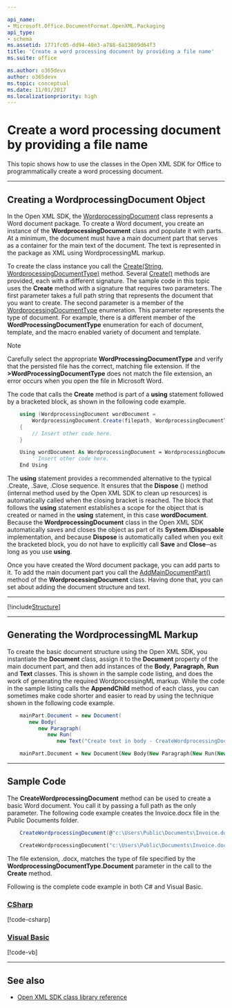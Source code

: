 ```yaml
---

api_name:
- Microsoft.Office.DocumentFormat.OpenXML.Packaging
api_type:
- schema
ms.assetid: 1771fc05-dd94-40e3-a788-6a13809d64f3
title: 'Create a word processing document by providing a file name'
ms.suite: office

ms.author: o365devx
author: o365devx
ms.topic: conceptual
ms.date: 11/01/2017
ms.localizationpriority: high
---
```

# Create a word processing document by providing a file name

This topic shows how to use the classes in the Open XML SDK for
Office to programmatically create a word processing document.



--------------------------------------------------------------------------------
## Creating a WordprocessingDocument Object
In the Open XML SDK, the [WordprocessingDocument](https://msdn.microsoft.com/library/office/documentformat.openxml.packaging.wordprocessingdocument.aspx) class represents a
Word document package. To create a Word document, you create an instance
of the **WordprocessingDocument** class and
populate it with parts. At a minimum, the document must have a main
document part that serves as a container for the main text of the
document. The text is represented in the package as XML using
WordprocessingML markup.

To create the class instance you call the [Create(String, WordprocessingDocumentType)](https://msdn.microsoft.com/library/office/cc535610.aspx)
method. Several [Create()](https://msdn.microsoft.com/library/office/documentformat.openxml.packaging.wordprocessingdocument.create.aspx) methods are provided, each with a
different signature. The sample code in this topic uses the **Create** method with a signature that requires two
parameters. The first parameter takes a full path string that represents
the document that you want to create. The second parameter is a member
of the [WordprocessingDocumentType](https://msdn.microsoft.com/library/office/documentformat.openxml.wordprocessingdocumenttype.aspx) enumeration.
This parameter represents the type of document. For example, there is a
different member of the **WordProcessingDocumentType** enumeration for each
of document, template, and the macro enabled variety of document and
template.

> [!NOTE]
> Carefully select the appropriate **WordProcessingDocumentType** and verify that the persisted file has the correct, matching file extension. If the **>WordProcessingDocumentType** does not match the file extension, an error occurs when you open the file in Microsoft Word.



The code that calls the **Create** method is
part of a **using** statement followed by a
bracketed block, as shown in the following code example.

```csharp
    using (WordprocessingDocument wordDocument =
        WordprocessingDocument.Create(filepath, WordprocessingDocumentType.Document))
    {
        // Insert other code here. 
    }
```

```vb
    Using wordDocument As WordprocessingDocument = WordprocessingDocument.Create(filepath, WordprocessingDocumentType.Document)
        ' Insert other code here. 
    End Using
```

The **using** statement provides a recommended
alternative to the typical .Create, .Save, .Close sequence. It ensures
that the **Dispose** () method (internal method
used by the Open XML SDK to clean up resources) is automatically called
when the closing bracket is reached. The block that follows the **using** statement establishes a scope for the
object that is created or named in the **using** statement, in this case **wordDocument**. Because the **WordprocessingDocument** class in the Open XML SDK
automatically saves and closes the object as part of its **System.IDisposable** implementation, and because
**Dispose** is automatically called when you
exit the bracketed block, you do not have to explicitly call **Save** and **Close**─as
long as you use **using**.

Once you have created the Word document package, you can add parts to
it. To add the main document part you call the [AddMainDocumentPart()](https://msdn.microsoft.com/library/office/documentformat.openxml.packaging.wordprocessingdocument.addmaindocumentpart.aspx) method of the **WordprocessingDocument** class. Having done that,
you can set about adding the document structure and text.


--------------------------------------------------------------------------------

[!include[Structure](./includes/word/structure.md)]

--------------------------------------------------------------------------------
## Generating the WordprocessingML Markup
To create the basic document structure using the Open XML SDK, you
instantiate the **Document** class, assign it
to the **Document** property of the main
document part, and then add instances of the **Body**, **Paragraph**,
**Run** and **Text**
classes. This is shown in the sample code listing, and does the work of
generating the required WordprocessingML markup. While the code in the
sample listing calls the **AppendChild** method
of each class, you can sometimes make code shorter and easier to read by
using the technique shown in the following code example.

```csharp
    mainPart.Document = new Document(
       new Body(
          new Paragraph(
             new Run(
                new Text("Create text in body - CreateWordprocessingDocument")))));
```

```vb
    mainPart.Document = New Document(New Body(New Paragraph(New Run(New Text("Create text in body - CreateWordprocessingDocument")))))
```

--------------------------------------------------------------------------------
## Sample Code
The **CreateWordprocessingDocument** method can
be used to create a basic Word document. You call it by passing a full
path as the only parameter. The following code example creates the
Invoice.docx file in the Public Documents folder.

```csharp
    CreateWordprocessingDocument(@"c:\Users\Public\Documents\Invoice.docx");
```

```vb
    CreateWordprocessingDocument("c:\Users\Public\Documents\Invoice.docx")
```

The file extension, .docx, matches the type of file specified by the
**WordprocessingDocumentType.Document**
parameter in the call to the **Create** method.

Following is the complete code example in both C\# and Visual Basic.

### [CSharp](#tab/cs)
[!code-csharp[](../samples/word/create_by_providing_a_file_name/cs/Program.cs)]

### [Visual Basic](#tab/vb)
[!code-vb[](../samples/word/create_by_providing_a_file_name/vb/Program.vb)]

--------------------------------------------------------------------------------
## See also


- [Open XML SDK class library reference](/office/open-xml/open-xml-sdk)
